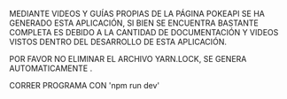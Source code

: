 MEDIANTE VIDEOS Y GUÍAS PROPIAS DE LA PÁGINA POKEAPI SE HA GENERADO ESTA APLICACIÓN,
SI BIEN SE ENCUENTRA BASTANTE COMPLETA ES DEBIDO A LA CANTIDAD DE DOCUMENTACIÓN Y VIDEOS
VISTOS DENTRO DEL DESARROLLO DE ESTA APLICACIÓN.

POR FAVOR NO ELIMINAR EL ARCHIVO YARN.LOCK, SE GENERA AUTOMATICAMENTE .

CORRER PROGRAMA CON 'npm run dev'